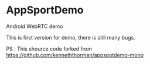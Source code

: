 AppSportDemo
============

Android WebRTC demo

This is first version for demo, there is still many bugs.

PS : This shource code forked from https://github.com/kenneththorman/appspotdemo-mono
